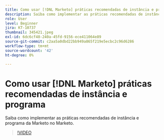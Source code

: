```yaml
---
title: Como usar [!DNL Marketo] práticas recomendadas de instância e programa
description: Saiba como implementar as práticas recomendadas de instância e programa da Marketo no Marketo.
role: User
level: Beginner
jira: KT-10737
thumbnail: 345421.jpeg
exl-id: 6dc6cf48-240a-45fd-9156-ece411064e89
source-git-commit: c2aa5a0dbd22bb949a865f219e5ecbc2c96d6286
workflow-type: tm+mt
source-wordcount: '42'
ht-degree: 0%

---
```


# Como usar [!DNL Marketo] práticas recomendadas de instância e programa

Saiba como implementar as práticas recomendadas de instância e programa da Marketo no Marketo.

>[!VIDEO](https://video.tv.adobe.com/v/345421/?quality=12&learn=on)
